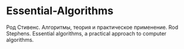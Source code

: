 # Essential-Algorithms
Род Стивенс. Алгоритмы, теория и практическое применение.
Rod Stephens. Essential algorithms, a practical approach to computer algorithms.
